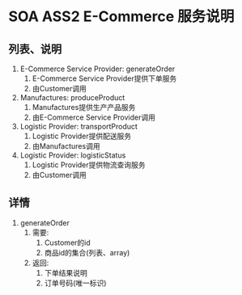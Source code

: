# SOA ASS2 E-Commerce 服务说明  

## 列表、说明 
1. E-Commerce Service Provider: generateOrder
	1. E-Commerce Service Provider提供下单服务
	2. 由Customer调用
2. Manufactures: produceProduct
	1. Manufactures提供生产产品服务
	2. 由E-Commerce Service Provider调用
3. Logistic Provider: transportProduct
	1. Logistic Provider提供配送服务
	2. 由Manufactures调用
4. Logistic Provider: logisticStatus
	1. Logistic Provider提供物流查询服务
	2. 由Customer调用


## 详情  
1. generateOrder
	1. 需要: 
		1. Customer的id
		2. 商品id的集合(列表、array)
	2. 返回:
		1. 下单结果说明
		2. 订单号码(唯一标识)